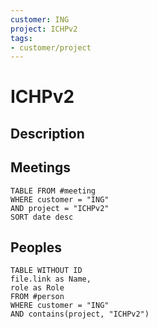 ```yaml
---
customer: ING
project: ICHPv2
tags:
- customer/project
---
```

# ICHPv2
## Description

## Meetings
```dataview
TABLE FROM #meeting 
WHERE customer = "ING"
AND project = "ICHPv2"
SORT date desc
```

## Peoples
```dataview
TABLE WITHOUT ID
file.link as Name,
role as Role
FROM #person 
WHERE customer = "ING"
AND contains(project, "ICHPv2")
```
